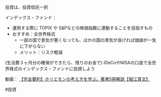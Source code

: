 
投資は、投資信託一択

インデックス・ファンド：
- 運用する際に TOPIX や S&Pなどの株価指数に連動することを目指すもの
- おすすめ：全世界株式
	- 一部の国で景気が悪くなっても、ほかの国の景気が良ければ価値が一気に下がらない
	- メリット：リスク軽減

(生活費３ヶ月分の確保ができたら、残りのお金で)
iDeCoやNISAの口座で全世界株式のインデックス・ファンドに投資しよう


動画：
[【完全要約】ホリエモンの考え方を学ぶ。著書5冊解説【堀江貴文】](https://www.youtube.com/watch?v=tsPmZni1IXM)

#投資